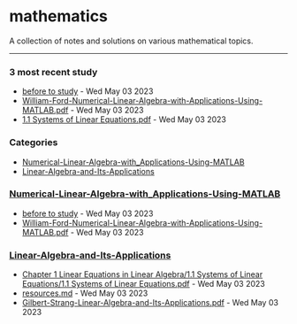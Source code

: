# mathematics
A collection of notes and solutions on various mathematical topics.

---

### 3 most recent study
- [before to study]("./Numerical-Linear-Algebra-with_Applications-Using-MATLAB/before_to_study") - Wed May 03 2023
- [William-Ford-Numerical-Linear-Algebra-with-Applications-Using-MATLAB.pdf]("./Numerical-Linear-Algebra-with_Applications-Using-MATLAB/William-Ford-Numerical-Linear-Algebra-with-Applications-Using-MATLAB.pdf") - Wed May 03 2023
- [1.1 Systems of Linear Equations.pdf]("./Linear-Algebra-and-Its-Applications/Chapter_1_Linear_Equations_in_Linear_Algebra/1.1_Systems_of_Linear_Equations/1.1_Systems_of_Linear_Equations.pdf") - Wed May 03 2023

### Categories
- [Numerical-Linear-Algebra-with_Applications-Using-MATLAB](#Numerical-Linear-Algebra-with_Applications-Using-MATLAB)
- [Linear-Algebra-and-Its-Applications](#Linear-Algebra-and-Its-Applications)

### [Numerical-Linear-Algebra-with_Applications-Using-MATLAB](#Numerical-Linear-Algebra-with_Applications-Using-MATLAB)
- [before to study]("./Numerical-Linear-Algebra-with_Applications-Using-MATLAB/before_to_study") - Wed May 03 2023
- [William-Ford-Numerical-Linear-Algebra-with-Applications-Using-MATLAB.pdf]("./Numerical-Linear-Algebra-with_Applications-Using-MATLAB/William-Ford-Numerical-Linear-Algebra-with-Applications-Using-MATLAB.pdf") - Wed May 03 2023

### [Linear-Algebra-and-Its-Applications](#Linear-Algebra-and-Its-Applications)
- [Chapter 1 Linear Equations in Linear Algebra/1.1 Systems of Linear Equations/1.1 Systems of Linear Equations.pdf]("./Linear-Algebra-and-Its-Applications/Chapter_1_Linear_Equations_in_Linear_Algebra/1.1_Systems_of_Linear_Equations/1.1_Systems_of_Linear_Equations.pdf") - Wed May 03 2023
- [resources.md]("./Linear-Algebra-and-Its-Applications/resources.md") - Wed May 03 2023
- [Gilbert-Strang-Linear-Algebra-and-Its-Applications.pdf]("./Linear-Algebra-and-Its-Applications/Gilbert-Strang-Linear-Algebra-and-Its-Applications.pdf") - Wed May 03 2023

